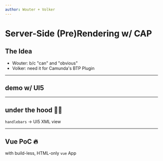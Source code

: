 ```yaml
---
author: Wouter + Volker
---
```


# Server-Side (Pre)Rendering w/ CAP

## The Idea

- Wouter: b/c "can" and "obvious"
- Volker: need it for Camunda's BTP Plugin

---

## demo w/ UI5

---

## under the hood 👨‍🔧

`handlebars` &rarr; UI5 XML view

---

## Vue PoC 🔥

with build-less, HTML-only `vue` App